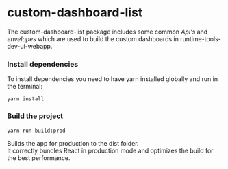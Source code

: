# custom-dashboard-list

The custom-dashboard-list package includes some common _Api's_ and _envelopes_ which are used to build the custom dashboards in runtime-tools-dev-ui-webapp.


### Install dependencies

To install dependencies you need to have yarn installed globally and run in the terminal:
```
yarn install
```

### Build the project
```
yarn run build:prod
```
Builds the app for production to the dist folder.<br />
It correctly bundles React in production mode and optimizes the build for the best performance.